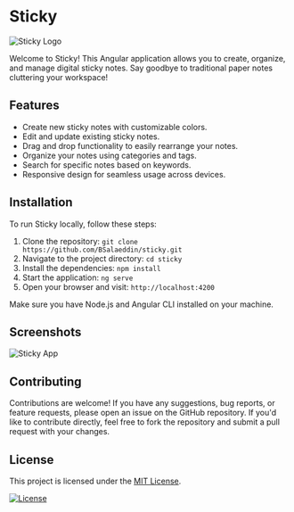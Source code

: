 # Sticky

![Sticky Logo](https://shuaa-sticky.netlify.app/assets/img/logo-text.png)

Welcome to Sticky! This Angular application allows you to create, organize, and manage digital sticky notes. Say goodbye to traditional paper notes cluttering your workspace!

## Features

- Create new sticky notes with customizable colors.
- Edit and update existing sticky notes.
- Drag and drop functionality to easily rearrange your notes.
- Organize your notes using categories and tags.
- Search for specific notes based on keywords.
- Responsive design for seamless usage across devices.

## Installation

To run Sticky locally, follow these steps:

1. Clone the repository: `git clone https://github.com/BSalaeddin/sticky.git`
2. Navigate to the project directory: `cd sticky`
3. Install the dependencies: `npm install`
4. Start the application: `ng serve`
5. Open your browser and visit: `http://localhost:4200`

Make sure you have Node.js and Angular CLI installed on your machine.

## Screenshots

![Sticky App](https://s3.envato.com/files/452419242/02_preview2.jpg)

## Contributing

Contributions are welcome! If you have any suggestions, bug reports, or feature requests, please open an issue on the GitHub repository. If you'd like to contribute directly, feel free to fork the repository and submit a pull request with your changes.


## License

This project is licensed under the [MIT License](LICENSE).

[![License](https://img.shields.io/badge/License-MIT-blue.svg)](https://opensource.org/licenses/MIT)

